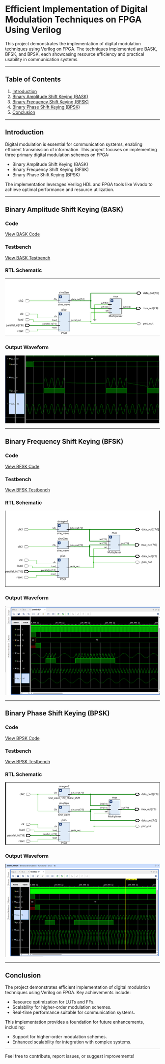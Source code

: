 # Efficient Implementation of Digital Modulation Techniques on FPGA Using Verilog

This project demonstrates the implementation of digital modulation techniques using Verilog on FPGA. The techniques implemented are BASK, BFSK, and BPSK, each showcasing resource efficiency and practical usability in communication systems.

---

## Table of Contents
1. [Introduction](#introduction)
2. [Binary Amplitude Shift Keying (BASK)](#binary-amplitude-shift-keying-bask)
3. [Binary Frequency Shift Keying (BFSK)](#binary-frequency-shift-keying-bfsk)
4. [Binary Phase Shift Keying (BPSK)](#binary-phase-shift-keying-bpsk)
5. [Conclusion](#conclusion)

---

## Introduction

Digital modulation is essential for communication systems, enabling efficient transmission of information. This project focuses on implementing three primary digital modulation schemes on FPGA:
- Binary Amplitude Shift Keying (BASK)
- Binary Frequency Shift Keying (BFSK)
- Binary Phase Shift Keying (BPSK)

The implementation leverages Verilog HDL and FPGA tools like Vivado to achieve optimal performance and resource utilization.

---

## Binary Amplitude Shift Keying (BASK)

### Code
[View BASK Code](./bask.v)

### Testbench
[View BASK Testbench](./bask_tb.v)

### RTL Schematic
![BASK RTL Schematic](./rtl_bask.png)

### Output Waveform
![BASK Output Waveform](./bask.png)

---

## Binary Frequency Shift Keying (BFSK)

### Code
[View BFSK Code](./path/to/bfsk_code.v)

### Testbench
[View BFSK Testbench](./path/to/bfsk_testbench.v)

### RTL Schematic
![BFSK RTL Schematic](./rtl_bfsk.png)

### Output Waveform
![BFSK Output Waveform](./bfsk.png)

---

## Binary Phase Shift Keying (BPSK)

### Code
[View BPSK Code](./path/to/bpsk_code.v)

### Testbench
[View BPSK Testbench](./path/to/bpsk_testbench.v)

### RTL Schematic
![BPSK RTL Schematic](./rtl_bpsk.png)

### Output Waveform
![BPSK Output Waveform](./bpsk.png)

---

## Conclusion

The project demonstrates efficient implementation of digital modulation techniques using Verilog on FPGA. Key achievements include:
- Resource optimization for LUTs and FFs.
- Scalability for higher-order modulation schemes.
- Real-time performance suitable for communication systems.

This implementation provides a foundation for future enhancements, including:
- Support for higher-order modulation schemes.
- Enhanced scalability for integration with complex systems.

---

Feel free to contribute, report issues, or suggest improvements!
